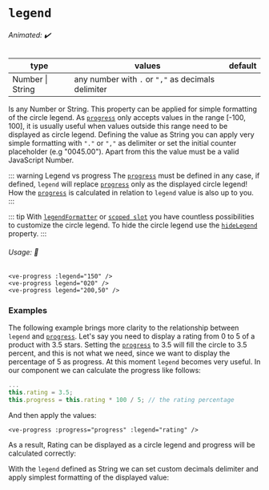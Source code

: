 # `legend`

###### Animated: ✔️

| type    | values                                 | default |
|---------|----------------------------------------|---------|
| Number \| String | any number with `.` or `","` as decimals delimiter |         |

Is any Number or String. This property can be applied for simple formatting of the circle legend. As [`progress`](./progress.md) only 
accepts values in the range [-100, 100], it is usually useful when values outside this range need to be displayed as circle
legend. Defining the value as String you can apply very simple formatting with `"."` or `","` as delimiter or set the initial 
counter placeholder (e.g "0045.00"). Apart from this the value must be a valid JavaScript Number.

::: warning Legend vs progress
The [`progress`](./progress.md) must be defined in any case, if defined, `legend` will replace [`progress`](./progress.md) only
as the displayed circle legend! How the [`progress`](./progress.md) is calculated in relation to `legend` value is also up to you.
:::

::: tip
With [`legendFormatter`](./legendformatter) or [`scoped slot`](#default) you have countless possibilities to customize
the circle legend. To hide the circle legend use the [`hideLegend`](./hideLegend.md) property.
:::

###### Usage: 📜

```vue
<ve-progress :legend="150" />
<ve-progress legend="020" />
<ve-progress legend="200,50" />
```

### Examples

<LegendBasic class="mb-16">
<template #code>
<CodeGroup>
<CodeGroupItem >

```vue
<template>
  <ve-progress :progress="progress" :legend="legend"/>
</template>

<script>
export default {
  data: () => ({
    maxLegendValue: 4000,
    legend: 2000,
  }),
  computed: {
    progress() {
      return this.legend * 100 / this.maxLegendValue;
    }
  },
}
</script>
```
</CodeGroupItem>
</CodeGroup>
</template>
</LegendBasic>

The following example brings more clarity to the relationship between `legend` and [`progress`](./progress.md).
Let's say you need to display a rating from 0 to 5 of a product with 3.5 stars. Setting the [`progress`](./progress.md) to 3.5 will
fill the circle to 3.5 percent, and this is not what we need, since we want to display the percentage of 5 as progress.
At this moment `legend` becomes very useful. In our component we can calculate the progress like follows:

```js
...
this.rating = 3.5;
this.progress = this.rating * 100 / 5; // the rating percentage
```
And then apply the values:
```vue
<ve-progress :progress="progress" :legend="rating" />
```
As a result, Rating can be displayed as a circle legend and progress will be calculated correctly:

<LegendAndProgress class="mb-16">
<template #code>
<CodeGroup>
<CodeGroupItem >

```vue
<template>
  <ve-progress :progress="progress" :legend="rating"/>
</template>

<script>
export default {
  data: () => ({
    rating: 3.5,
  }),
  computed: {
    progress() {
      return this.rating * 100 / 5;
    }
  },
}
</script>
```
</CodeGroupItem>
</CodeGroup>
</template>
</LegendAndProgress>

With the `legend` defined as String we can set custom decimals delimiter and apply simplest formatting of the displayed
value:

<example-container :show-progress="false">
<template #default="{ loading, slider, noData, determinate }">
<v-e-p class="mr-2" size="160" :progress="50" :loading="loading" :no-data="noData" :determinate="determinate" legend="20,50" font-size="1.6rem"/>
<v-e-p class="mr-2" size="160" :progress="50" :loading="loading" :no-data="noData" :determinate="determinate" legend="01000" font-size="1.6rem"/>
<v-e-p class="mr-2" size="160" :progress="50" :loading="loading" :no-data="noData" :determinate="determinate" legend="0050,51100" font-size="1.6rem"/>
</template>
<template #code>
<CodeGroup>
<CodeGroupItem >

```vue
<template>
  <ve-progress :progress="50" legend="20,50"/>
  <ve-progress :progress="50" legend="01000"/>
  <ve-progress :progress="50" legend="0050,51100"/>
</template>
```
</CodeGroupItem>
</CodeGroup>
</template>
</example-container>



